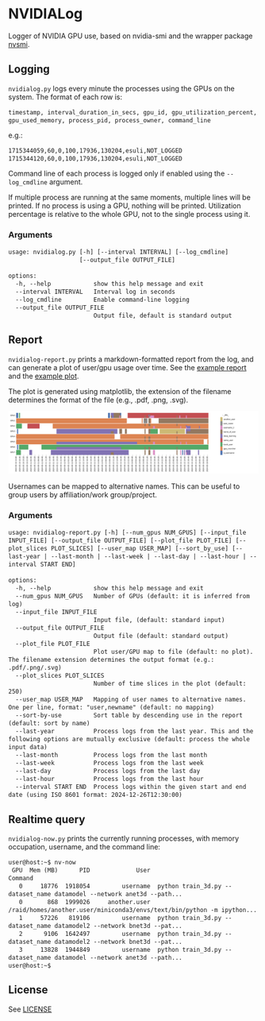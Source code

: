 # NVIDIALog

Logger of NVIDIA GPU use, based on nvidia-smi and the wrapper package [nvsmi](https://pypi.org/project/nvsmi/).

## Logging

`nvidialog.py` logs every minute the processes using the GPUs on the system.
The format of each row is:
```text
timestamp, interval_duration_in_secs, gpu_id, gpu_utilization_percent, gpu_used_memory, process_pid, process_owner, command_line
```
e.g.:
```text
1715344059,60,0,100,17936,130204,esuli,NOT_LOGGED
1715344120,60,0,100,17936,130204,esuli,NOT_LOGGED
```

Command line of each process is logged only if enabled using the `--log_cmdline` argument.

If multiple process are running at the same moments, multiple lines will be printed.
If no process is using a GPU, nothing will be printed.
Utilization percentage is relative to the whole GPU, not to the single process using it.

### Arguments
```text
usage: nvidialog.py [-h] [--interval INTERVAL] [--log_cmdline]
                    [--output_file OUTPUT_FILE]

options:
  -h, --help            show this help message and exit
  --interval INTERVAL   Interval log in seconds
  --log_cmdline         Enable command-line logging
  --output_file OUTPUT_FILE
                        Output file, default is standard output
```

## Report

`nvidialog-report.py` prints a markdown-formatted report from the log, and can generate a plot of user/gpu usage over time. See the [example report](example_report.md) and the [example plot](example_plot.pdf).

The plot is generated using matplotlib, the extension of the filename determines the format of the file (e.g., .pdf, .png, .svg).

[![Example plot](example_plot.png)](example_plot.png)

Usernames can be mapped to alternative names.
This can be useful to group users by affiliation/work group/project.

### Arguments
```text
usage: nvidialog-report.py [-h] [--num_gpus NUM_GPUS] [--input_file INPUT_FILE] [--output_file OUTPUT_FILE] [--plot_file PLOT_FILE] [--plot_slices PLOT_SLICES] [--user_map USER_MAP] [--sort_by_use] [--last-year | --last-month | --last-week | --last-day | --last-hour | --interval START END]

options:
  -h, --help            show this help message and exit
  --num_gpus NUM_GPUS   Number of GPUs (default: it is inferred from log)
  --input_file INPUT_FILE
                        Input file, (default: standard input)
  --output_file OUTPUT_FILE
                        Output file (default: standard output)
  --plot_file PLOT_FILE
                        Plot user/GPU map to file (default: no plot). The filename extension determines the output format (e.g.: .pdf/.png/.svg)
  --plot_slices PLOT_SLICES
                        Number of time slices in the plot (default: 250)
  --user_map USER_MAP   Mapping of user names to alternative names. One per line, format: "user,newname" (default: no mapping)
  --sort-by-use         Sort table by descending use in the report (default: sort by name)
  --last-year           Process logs from the last year. This and the following options are mutually exclusive (default: process the whole input data)
  --last-month          Process logs from the last month
  --last-week           Process logs from the last week
  --last-day            Process logs from the last day
  --last-hour           Process logs from the last hour
  --interval START END  Process logs within the given start and end date (using ISO 8601 format: 2024-12-26T12:30:00)

```

## Realtime query

`nvidialog-now.py` prints the currently running processes, with memory occupation, username, and the command line:

```text
user@host:~$ nv-now
 GPU  Mem (MB)      PID             User                                                                 Command
   0     18776  1918054         username  python train_3d.py --dataset_name datamodel --network anet3d --path...
   0       868  1999026     another.user  /raid/homes/another.user/miniconda3/envs/text/bin/python -m ipython...
   1     57226   819106         username  python train_3d.py --dataset_name datamodel2 --network bnet3d --pat...
   2      9106  1642497         username  python train_3d.py --dataset_name datamodel2 --network bnet3d --pat...
   3     13828  1944849         username  python train_3d.py --dataset_name datamodel --network anet3d --path...
user@host:~$
```

## License

See [LICENSE](LICENSE)